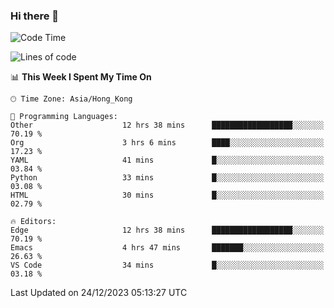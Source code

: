 ### Hi there 👋

<!--
**nicehiro/nicehiro** is a ✨ _special_ ✨ repository because its `README.md` (this file) appears on your GitHub profile.

Here are some ideas to get you started:

- 🔭 I’m currently working on ...
- 🌱 I’m currently learning ...
- 👯 I’m looking to collaborate on ...
- 🤔 I’m looking for help with ...
- 💬 Ask me about ...
- 📫 How to reach me: ...
- 😄 Pronouns: ...
- ⚡ Fun fact: ...
-->

<!--START_SECTION:waka-->
![Code Time](http://img.shields.io/badge/Code%20Time-174%20hrs%2011%20mins-blue)

![Lines of code](https://img.shields.io/badge/From%20Hello%20World%20I%27ve%20Written-2.6%20million%20lines%20of%20code-blue)

📊 **This Week I Spent My Time On** 

```text
🕑︎ Time Zone: Asia/Hong_Kong

💬 Programming Languages: 
Other                    12 hrs 38 mins      ██████████████████░░░░░░░   70.19 % 
Org                      3 hrs 6 mins        ████░░░░░░░░░░░░░░░░░░░░░   17.23 % 
YAML                     41 mins             █░░░░░░░░░░░░░░░░░░░░░░░░   03.84 % 
Python                   33 mins             █░░░░░░░░░░░░░░░░░░░░░░░░   03.08 % 
HTML                     30 mins             █░░░░░░░░░░░░░░░░░░░░░░░░   02.79 % 

🔥 Editors: 
Edge                     12 hrs 38 mins      ██████████████████░░░░░░░   70.19 % 
Emacs                    4 hrs 47 mins       ███████░░░░░░░░░░░░░░░░░░   26.63 % 
VS Code                  34 mins             █░░░░░░░░░░░░░░░░░░░░░░░░   03.18 % 
```


 Last Updated on 24/12/2023 05:13:27 UTC
<!--END_SECTION:waka-->
